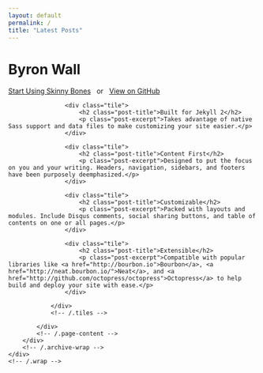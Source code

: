 ```yaml
---
layout: default
permalink: /
title: "Latest Posts"
---
```


<div class="page-lead" style="background-image:url(//mmistakes.github.io/skinny-bones-jekyll/images/wood-texture-1600x800.jpg)">
	<div class="wrap page-lead-content">
		<h1>Byron Wall</h1>
		<a href="//mmistakes.github.io/skinny-bones-jekyll/getting-started/" class="btn-inverse">Start Using Skinny Bones</a> &nbsp;
		or &nbsp; <a href="https://github.com/mmistakes/skinny-bones-jekyll" class="btn-inverse">View on GitHub</a>
	</div>
	<!-- /.page-lead-content -->
</div>


<div id="main" role="main">
	<div class="wrap">
		<div class="archive-wrap">
			<div class="page-content">
				<div class="tiles">

					<div class="tile">
						<h2 class="post-title">Built for Jekyll 2</h2>
						<p class="post-excerpt">Takes advantage of native Sass support and data files to make customizing your site easier.</p>
					</div>

					<div class="tile">
						<h2 class="post-title">Content First</h2>
						<p class="post-excerpt">Designed to put the focus on you and your writing. Headers, navigation, sidebars, and footers have been purposely deemphasized.</p>
					</div>

					<div class="tile">
						<h2 class="post-title">Customizable</h2>
						<p class="post-excerpt">Packed with layouts and modules. Include Disqus comments, social sharing buttons, and table of contents on one or all pages.</p>
					</div>

					<div class="tile">
						<h2 class="post-title">Extensible</h2>
						<p class="post-excerpt">Compatible with popular libraries like <a href="http://bourbon.io">Bourbon</a>, <a href="http://neat.bourbon.io/">Neat</a>, and <a href="http://github.com/octopress/octopress">Octopress</a> to help build and deploy your site with ease.</p>
					</div>

				</div>
				<!-- /.tiles -->

			</div>
			<!-- /.page-content -->
		</div>
		<!-- /.archive-wrap -->
	</div>
	<!-- /.wrap -->
</div>
